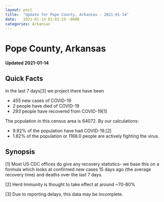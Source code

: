 ```yaml
---
layout: post
title:  "Update for Pope County, Arkansas - 2021-01-14"
date:   2021-01-14 01:01:29 -0600
categories: Arkansas
---
```


# Pope County, Arkansas
#### Updated 2021-01-14

## Quick Facts

In the last 7 days[3] we project there have been
- *455* new cases of COVID-19
- *2* people have died of COVID-19
- *293* people have recovered from COVID-19[1]

The population in this census area is 64072. By our calculations:
- 9.92% of the population have had COVID-19.[2]
- 1.82% of the population or 1168.0 people are actively fighting the virus.

## Synopsis




[1] Most US CDC offices do give any recovery statistics- we base this on a formula which looks at confirmed new cases
15 days ago (the average recovery time) and deaths over the last 7 days.

[2] Herd Immunity is thought to take effect at around ~70-80%

[3] Due to reporting delays, this data may be incomplete.
 
    